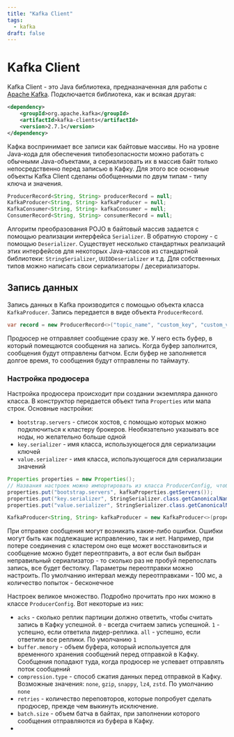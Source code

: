 ```yaml
---
title: "Kafka Client"
tags:
  - kafka
draft: false
---
```


# Kafka Client

Kafka Client - это Java библиотека, предназначенная для работы с [Apache Kafka](../tools/kafka.md).
Подключается библиотека, как и всякая другая:
```xml
<dependency>
    <groupId>org.apache.kafka</groupId>
    <artifactId>kafka-clients</artifactId>
    <version>2.7.1</version>
</dependency>
```

Кафка воспринимает все записи как байтовые массивы.
Но на уровне Java-кода для обеспечения типобезопасности можно работать с обычными Java-объектами, а сериализовать их в массив байт только непосредственно перед записью в Кафку.
Для этого все основные объекты Kafka Client сделаны обобщенными по двум типам - типу ключа и значения.
```java
ProducerRecord<String, String> producerRecord = null;
KafkaProducer<String, String> kafkaProducer = null;
KafkaConsumer<String, String> kafkaConsumer = null;
ConsumerRecord<String, String> consumerRecord = null;
```

Алгоритм преобразования POJO в байтовый массив задается с помощью реализации интерфейса `Serializer`.
В обратную сторону - с помощью `Deserializer`.
Существует несколько стандартных реализаций этих интерфейсов для некоторых Java-классов из стандартной библиотеки: `StringSerializer`, `UUIDDeserializer` и т.д.
Для собственных типов можно написать свои сериализаторы / десериализаторы.


## Запись данных

Запись данных в Kafka производится с помощью объекта класса `KafkaProducer`.
Запись передается в виде объекта `ProducerRecord`.

```java
var record = new ProducerRecord<>("topic_name", "custom_key", "custom_value");
```

Продюсер не отправляет сообщение сразу же. 
У него есть буфер, в который помещаются сообщения на запись. 
Когда буфер заполнится, сообщения будут отправлены батчом.
Если буфер не заполняется долгое время, то сообщения будут отправлены по таймауту.


### Настройка продюсера

Настройка продюсера происходит при создании экземпляра данного класса.
В конструктор передается объект типа `Properties` или мапа строк.
Основные настройки:
- `bootstrap.servers` - список хостов, с помощью которых можно подключиться к кластеру брокеров. Необязательно указывать все ноды, но желательно больше одной
- `key.serializer` - имя класса, использующегося для сериализации ключей
- `value.serializer` - имя класса, использующегося для сериализации значений

```java
Properties properties = new Properties();
// Названия настроек можно импортировать из класса ProducerConfig, чтобы точно не ошибиться с наименованиями
properties.put("bootstrap.servers", kafkaProperties.getServers());
properties.put("key.serializer", StringSerializer.class.getCanonicalName());
properties.put("value.serializer", StringSerializer.class.getCanonicalName());

KafkaProducer<String, String> kafkaProducer = new KafkaProducer<>(properties);
```

При отправке сообщения могут возникать какие-либо ошибки.
Ошибки могут быть как подлежащие исправлению, так и нет.
Например, при потере соединения с кластером оно еще может восстановиться и сообщение можно будет переотправить, а вот если был выбран неправильный сериализатор - то сколько раз не пробуй перепослать запись, все будет бестолку.
Параметры переотправки можно настроить.
По умолчанию интервал между переотправками - 100 мс, а количество попыток - бесконечное

Настроек великое множество.
Подробно прочитать про них можно в классе `ProducerConfig`.
Вот некоторые из них:
- `acks` - сколько реплик партиции должно ответить, чтобы считать запись в Кафку успешной. `0` - всегда считаем запись успешной. `1` - успешно, если ответила лидер-реплика. `all` - успешно, если ответили все реплики. По умолчанию `1`
- `buffer.memory` - объем буфера, который используется для временного хранения сообщений перед отправкой в Кафку. Сообщения попадают туда, когда продюсер не успевает отправлять поток сообщений
- `compression.type` - способ сжатия данных перед отправкой в Кафку. Возможные значения: `none`, `gzip`, `snappy`, `lz4`, `zstd`. По умолчанию `none`
- `retries` - количество переповторов, которые попробует сделать продюсер, прежде чем выкинуть исключение.
- `batch.size` - объем батча в байтах, при заполнении которого сообщения отправляются из буфера в Кафку.
- 